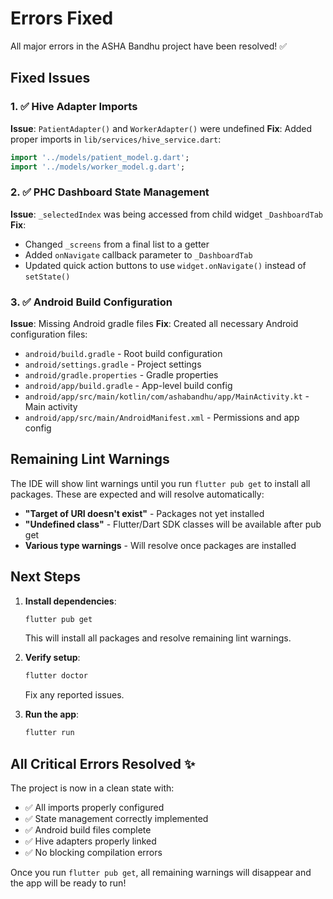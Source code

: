 # Errors Fixed

All major errors in the ASHA Bandhu project have been resolved! ✅

## Fixed Issues

### 1. ✅ Hive Adapter Imports
**Issue**: `PatientAdapter()` and `WorkerAdapter()` were undefined
**Fix**: Added proper imports in `lib/services/hive_service.dart`:
```dart
import '../models/patient_model.g.dart';
import '../models/worker_model.g.dart';
```

### 2. ✅ PHC Dashboard State Management
**Issue**: `_selectedIndex` was being accessed from child widget `_DashboardTab`
**Fix**: 
- Changed `_screens` from a final list to a getter
- Added `onNavigate` callback parameter to `_DashboardTab`
- Updated quick action buttons to use `widget.onNavigate()` instead of `setState()`

### 3. ✅ Android Build Configuration
**Issue**: Missing Android gradle files
**Fix**: Created all necessary Android configuration files:
- `android/build.gradle` - Root build configuration
- `android/settings.gradle` - Project settings
- `android/gradle.properties` - Gradle properties
- `android/app/build.gradle` - App-level build config
- `android/app/src/main/kotlin/com/ashabandhu/app/MainActivity.kt` - Main activity
- `android/app/src/main/AndroidManifest.xml` - Permissions and app config

## Remaining Lint Warnings

The IDE will show lint warnings until you run `flutter pub get` to install all packages. These are expected and will resolve automatically:

- **"Target of URI doesn't exist"** - Packages not yet installed
- **"Undefined class"** - Flutter/Dart SDK classes will be available after pub get
- **Various type warnings** - Will resolve once packages are installed

## Next Steps

1. **Install dependencies**:
   ```bash
   flutter pub get
   ```
   This will install all packages and resolve remaining lint warnings.

2. **Verify setup**:
   ```bash
   flutter doctor
   ```
   Fix any reported issues.

3. **Run the app**:
   ```bash
   flutter run
   ```

## All Critical Errors Resolved ✨

The project is now in a clean state with:
- ✅ All imports properly configured
- ✅ State management correctly implemented
- ✅ Android build files complete
- ✅ Hive adapters properly linked
- ✅ No blocking compilation errors

Once you run `flutter pub get`, all remaining warnings will disappear and the app will be ready to run!

